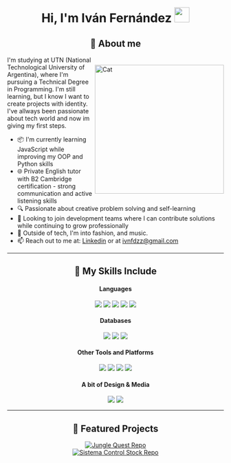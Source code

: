 <h1 align="center"><b>Hi, I'm Iván Fernández</b> <img src="https://media.giphy.com/media/hvRJCLFzcasrR4ia7z/giphy.gif" width="35"></h1>

<h2 align="center">🌠 About me</h2>

<img align="right" width=300px alt="Cat" src="https://media4.giphy.com/media/v1.Y2lkPTc5MGI3NjExMDB1cXBwdG5rY2V2dXA4eDUxYzBjM3Q3enRqdHV4cHBneDZ2a3NlbCZlcD12MV9pbnRlcm5hbF9naWZfYnlfaWQmY3Q9Zw/heIX5HfWgEYlW/giphy.gif" style="margin-top:20px;">

<p>
I'm studying at UTN (National Technological University of Argentina), where I'm pursuing a Technical Degree in Programming. I'm still learning, but I know I want to create projects with identity. I've allways been passionate about tech world and now im giving my first steps.
</p>

- 📦 I'm currently learning JavaScript while improving my OOP and Python skills
- 🌐 Private English tutor with B2 Cambridge certification - strong communication and active listening skills
- 🔍 Passionate about creative problem solving and self-learning
- 🤝 Looking to join development teams where I can contribute solutions while continuing to grow professionally
- 🎱 Outside of tech, I'm into fashion, and music.
- 📫 Reach out to me at: <a href="https://www.linkedin.com/in/ivnfdzz/">Linkedin</a> or at <a href="mailto:ivnfdzz@gmail.com">ivnfdzz@gmail.com</a>

---

<h2 align="center">🧠 My Skills Include</h2>

<h4 align="center">Languages</h4>
<p align="center">
  <img src="https://img.shields.io/badge/python-3670A0?style=for-the-badge&logo=python&logoColor=white">
  <img src="https://img.shields.io/badge/java-%23ED8B00.svg?style=for-the-badge&logo=openjdk&logoColor=white">
  <img src="https://img.shields.io/badge/HTML5-E34F26?style=for-the-badge&logo=html5&logoColor=white">
  <img src="https://img.shields.io/badge/CSS3-1572B6?style=for-the-badge&logo=css3&logoColor=white">
  <img src="https://img.shields.io/badge/javascript-%23323330.svg?style=for-the-badge&logo=javascript&logoColor=%23F7DF1">
</p>

<h4 align="center">Databases</h4>
<p align="center">
  <img src="https://img.shields.io/badge/mysql-4479A1.svg?style=for-the-badge&logo=mysql&logoColor=white">
  <img src="https://img.shields.io/badge/sqlite-%2307405e.svg?style=for-the-badge&logo=sqlite&logoColor=white">
  <img src="https://img.shields.io/badge/MongoDB-%234ea94b.svg?style=for-the-badge&logo=mongodb&logoColor=white">
  
</p>

<h4 align="center">Other Tools and Platforms</h4>
<p align="center">
  <img src="https://img.shields.io/badge/git-%23F05033.svg?style=for-the-badge&logo=git&logoColor=white">
  <img src="https://img.shields.io/badge/node.js-6DA55F?style=for-the-badge&logo=node.js&logoColor=white"
  <img src="https://img.shields.io/badge/github-%23121011.svg?style=for-the-badge&logo=github&logoColor=white">
  <img src="https://img.shields.io/badge/Visual%20Studio%20Code-0078d7.svg?style=for-the-badge&logo=visual-studio-code&logoColor=white">
  <img src="https://img.shields.io/badge/NetBeansIDE-1B6AC6.svg?style=for-the-badge&logo=apache-netbeans-ide&logoColor=white">
</p>

<h4 align="center">A bit of Design & Media</h4>
<p align="center">
  <img src="https://img.shields.io/badge/adobe%20photoshop-%2331A8FF.svg?style=for-the-badge&logo=adobe%20photoshop&logoColor=white">
  <img src="https://img.shields.io/badge/Adobe%20Premiere%20Pro-9999FF.svg?style=for-the-badge&logo=Adobe%20Premiere%20Pro&logoColor=white">
</p>

---
<h2 align="center">🚀 Featured Projects</h2>

<div align="center">
  <a href="https://github.com/Ivnfdzz/Jungle_Quest">
    <img src="https://github-readme-stats.vercel.app/api/pin/?username=Ivnfdzz&repo=Jungle_Quest&theme=tokyonight&show_icons=true" alt="Jungle Quest Repo" />
  </a>
</div>
<div align="center">
  <a href="https://github.com/Ivnfdzz/Sistema_control_Stock">
    <img src="https://github-readme-stats.vercel.app/api/pin/?username=Ivnfdzz&repo=Sistema_control_Stock&theme=tokyonight&show_icons=true" alt="Sistema Control Stock Repo" />
  </a>
</div>
